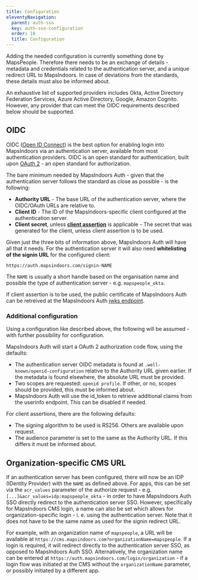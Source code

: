 ```yaml
---
title: Configuration
eleventyNavigation:
  parent: auth-sso
  key: auth-sso-configuration
  order: 10
  title: Configuration
---
```


Adding the needed configuration is currently something done by MapsPeople.
Therefore there needs to be an exchange of details - metadata and credentials related to the authentication server, and a unique redirect URL to MapsIndoors.
In case of deviations from the standards, these details must also be informed about.

An exhaustive list of supported providers includes Okta, Active Directory Federation Services, Azure Active Directory, Google, Amazon Cognito.
However, any provider that can meet the OIDC requirements described below should be supported.

## OIDC

OIDC ([Open ID Connect](https://openid.net/connect/)) is the best option for enabling login into MapsIndoors via an authentication server, available from most authentication providers.
OIDC is an open standard for authentication, built upon [OAuth 2](https://oauth.net/2/) - an open standard for authorization.

The bare minimum needed by MapsIndoors Auth - given that the authentication server follows the standard as close as possible - is the following:

* **Authority URL** - The base URL of the authentication server, where the OIDC/OAuth URLs are relative to.
* **Client ID** - The ID of the MapsIndoors-specific client configured at the authentication server.
* **Client secret**, unless [**client assertion**](https://datatracker.ietf.org/doc/html/rfc7523) is applicable - The secret that was generated for the client, unless client assertion is to be used.

Given just the three bits of information above, MapsIndoors Auth will have all that it needs.
For the authentication server it will also need **whitelisting of the signin URL** for the configured client:

`https://auth.mapsindoors.com/signin-NAME`

The `NAME` is usually a short handle based on the organisation name and possible the type of authentication server - e.g. `mapspeople_okta`.

If client assertion is to be used, the public certificate of MapsIndoors Auth can be retreived at the MapsIndoors Auth [jwks endpoint](https://auth.mapsindoors.com/.well-known/openid-configuration/jwks).

### Additional configuration

Using a configuration like described above, the following will be assumed - with further possibility for configuration.

MapsIndoors Auth will start a OAuth 2 authorization code flow, using the defaults:

* The authentication server OIDC metadata is found at `.well-known/openid-configuration` relative to the Authority URL given earlier. If the metadata is found elsewhere, the absolute URL must be provided.
* Two scopes are requested: `openid profile`. If other, or no, scopes should be provided, this must be informed about.
* MapsIndoors Auth will use the id_token to retrieve additional claims from the userinfo endpoint. This can be disabled if needed.

For client assertions, there are the following defaults:

* The signing algorithm to be used is RS256. Others are available upon request.
* The audience parameter is set to the same as the Authority URL. If this differs it must be informed about.

## Organization-specific CMS URL

If an authentication server has been configured, there will now be an IDP (IDentity Provider) with the `NAME` as defined above.
For apps, this can be set via the `acr_values` parameter of the authorize request - e.g. `[...]&acr_values=idp:mapspeople_okta` - in order to have MapsIndoors Auth SSO directly redirect to the authentication server SSO.
However, specifically for MapsIndoors CMS login, a name can also be set which allows for organization-specific login - i. e. using the authentication server.
Note that it does not have to be the same name as used for the signin redirect URL.

For example, with an organization name of `mapspeople`, a URL will be available at `https://cms.mapsindoors.com?organizationName=mapspeople`.
If a login is required, it will redirect directly to the authentication server SSO, as opposed to MapsIndoors Auth SSO.
Alternatively, the organization name can be entered at `https://auth.mapsindoors.com/login/organization` - if a login flow was initiated at the CMS without the `organizationName` parameter, or possibly initiated by a different app.

